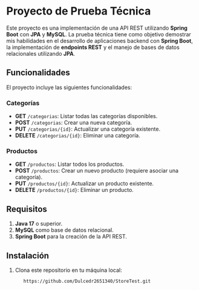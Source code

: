 # Proyecto de Prueba Técnica

Este proyecto es una implementación de una API REST utilizando **Spring Boot** con **JPA** y **MySQL**. La prueba técnica tiene como objetivo demostrar mis habilidades en el desarrollo de aplicaciones backend con **Spring Boot**, la implementación de **endpoints REST** y el manejo de bases de datos relacionales utilizando **JPA**.

## Funcionalidades

El proyecto incluye las siguientes funcionalidades:

### Categorías
- **GET** `/categorias`: Listar todas las categorías disponibles.
- **POST** `/categorias`: Crear una nueva categoría.
- **PUT** `/categorias/{id}`: Actualizar una categoría existente.
- **DELETE** `/categorias/{id}`: Eliminar una categoría.

### Productos
- **GET** `/productos`: Listar todos los productos.
- **POST** `/productos`: Crear un nuevo producto (requiere asociar una categoría).
- **PUT** `/productos/{id}`: Actualizar un producto existente.
- **DELETE** `/productos/{id}`: Eliminar un producto.

## Requisitos

1. **Java 17** o superior.
2. **MySQL** como base de datos relacional.
3. **Spring Boot** para la creación de la API REST.

## Instalación

1. Clona este repositorio en tu máquina local:
   ```bash
      https://github.com/Dulcedr2651340/StoreTest.git
